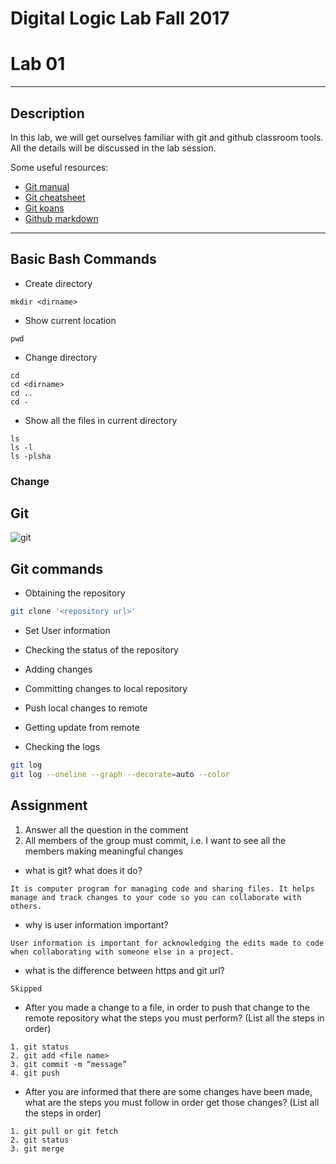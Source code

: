 # Digital Logic Lab Fall 2017
# Lab 01
-----------------------------------------------------------

## Description

In this lab, we will get ourselves familiar with git and github classroom tools.
All the details will be discussed in the lab session.

Some useful resources:
  - [Git manual](https://git-scm.com/doc)
  - [Git cheatsheet](http://ndpsoftware.com/git-cheatsheet.html)
  - [Git koans](http://stevelosh.com/blog/2013/04/git-koans/)
  - [Github markdown](https://guides.github.com/features/mastering-markdown/)
  
-----------------------------------------------------------

## Basic Bash Commands

  - Create directory
  ```Shell
  mkdir <dirname>
  ```

  - Show current location
  ```Shell
  pwd
  ```

  - Change directory
  ```Shell
  cd
  cd <dirname>
  cd ..
  cd -
  ```
  
  - Show all the files in current directory
  ```Shell
  ls
  ls -l
  ls -plsha
  ```
  
### Change 

## Git

![git](pics/git.2.14.1.png)

## Git commands
  - Obtaining the repository
  ```Bash
  git clone '<repository url>'
  ```
  
  - Set User information


  - Checking the status of the repository

  - Adding changes

  - Committing changes to local repository

  - Push local changes to remote

  - Getting update from remote

  - Checking the logs
  ```Bash
  git log
  git log --oneline --graph --decorate=auto --color
  ```

## Assignment

  1. Answer all the question in the comment
  2. All members of the group must commit, i.e. I want to see all the members making meaningful changes

  - what is git? what does it do?
```Shell
It is computer program for managing code and sharing files. It helps manage and track changes to your code so you can collaborate with others.
```
  - why is user information important?
```Shell
User information is important for acknowledging the edits made to code when collaborating with someone else in a project.
```
  - what is the difference between https and git url?
```Shell
Skipped 
```
  - After you made a change to a file, in order to push that change to the remote repository what the steps you must perform? (List all the steps in order)
```Shell
1. git status
2. git add <file name>
3. git commit -m “message”
4. git push
```
  - After you are informed that there are some changes have been made, what are the steps you must follow in order get those changes? (List all the steps in order)
```Shell
1. git pull or git fetch
2. git status
3. git merge
```
